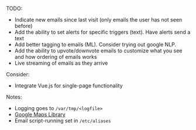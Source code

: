 TODO:
- Indicate new emails since last visit (only emails the user has not seen before)
- Add the ability to set alerts for specific triggers (text). Have alerts send a text
- Add better tagging to emails (ML). Consider trying out google NLP.
- Add the ability to upvote/downvote emails to customize what you see and how ordering of emails works
- Live streaming of emails as they arrive

Consider:
- Integrate Vue.js for single-page functionality

Notes:
- Logging goes to `/var/tmp/<logfile>`
- [Google Maps Library](https://github.com/googlemaps/google-maps-services-python)
- Email script-running set in `/etc/aliases`
